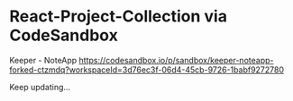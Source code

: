 # React-Project-Collection via CodeSandbox

Keeper - NoteApp 
https://codesandbox.io/p/sandbox/keeper-noteapp-forked-ctzmdq?workspaceId=3d76ec3f-06d4-45cb-9726-1babf9272780

Keep updating...
